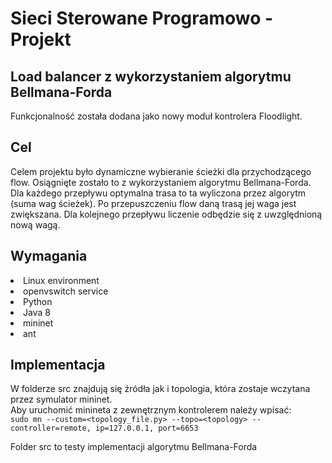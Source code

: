 # Sieci Sterowane Programowo - Projekt
## Load balancer z wykorzystaniem algorytmu Bellmana-Forda

Funkcjonalność została dodana jako nowy moduł kontrolera Floodlight.

## Cel
Celem projektu było dynamiczne wybieranie ścieżki dla przychodzącego flow.
Osiągnięte zostało to z wykorzystaniem algorytmu Bellmana-Forda. Dla każdego przepływu
optymalna trasa to ta wyliczona przez algorytm (suma wag ścieżek). Po przepuszczeniu flow 
daną trasą jej waga jest zwiększana. Dla kolejnego przepływu liczenie odbędzie się z uwzględnioną nową wagą.

## Wymagania
<li>Linux environment</li>
<li>openvswitch service</li>
<li>Python</li>
<li>Java 8</li>
<li>mininet</li>
<li>ant</li>

## Implementacja
W folderze src znajdują się źródła jak i topologia, która zostaje wczytana przez symulator mininet.<br>
Aby uruchomić minineta z zewnętrznym kontrolerem należy wpisać:<br>
`sudo mn --custom=<topology_file.py> --topo=<topology> --controller=remote, ip=127.0.0.1, port=6653`

Folder src to testy implementacji algorytmu Bellmana-Forda



